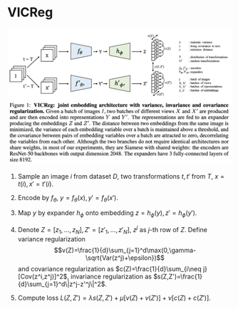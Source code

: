 # VICReg

![fig](./fig/VICReg.png)

1. Sample an image $i$ from dataset $D$, two transformations $t,t'$ from $T$, $x=t(i),x'=t'(i)$.
2. Encode by $f_\theta$, $y=f_\theta(x),y'=f_\theta(x')$.
3. Map $y$ by expander $h_\phi$ onto embedding $z=h_\phi(y),z'=h_\phi(y')$.
4. Denote $Z=[z_1,...,z_N],Z'=[z'_1,...,z'_N]$, $z^j$ as $j$-th row of $Z$. Define variance regularization 
$$v(Z)=\frac{1}{d}\sum_{j=1}^d\max(0,\gamma-\sqrt{Var(z^j)+\epsilon})$$
        and covariance regularization as $c(Z)=\frac{1}{d}\sum_{i\neq j}[Cov(z^i,z^j)]^2$, invariance regularization as $s(Z,Z')=\frac{1}{d}\sum_{j=1}^d\|z^j-z'^j\|^2$.

5. Compute loss $L(Z,Z')=\lambda s(Z,Z')+\mu[v(Z)+v(Z')]+\nu[c(Z)+c(Z')]$.